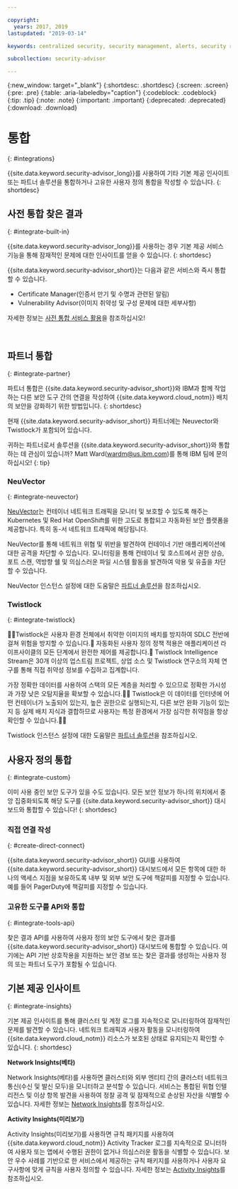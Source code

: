 ```yaml
---

copyright:
  years: 2017, 2019
lastupdated: "2019-03-14"

keywords: centralized security, security management, alerts, security risk, insights, threat detection

subcollection: security-advisor

---
```


{:new_window: target="_blank"}
{:shortdesc: .shortdesc}
{:screen: .screen}
{:pre: .pre}
{:table: .aria-labeledby="caption"}
{:codeblock: .codeblock}
{:tip: .tip}
{:note: .note}
{:important: .important}
{:deprecated: .deprecated}
{:download: .download}


# 통합
{: #integrations}

{{site.data.keyword.security-advisor_long}}를 사용하여 기타 기본 제공 인사이트 또는 파트너 솔루션을 통합하거나 고유한 사용자 정의 통합을 작성할 수 있습니다.
{: shortdesc}


## 사전 통합 찾은 결과
{: #integrate-built-in}

{{site.data.keyword.security-advisor_long}}를 사용하는 경우 기본 제공 서비스 기능을 통해 잠재적인 문제에 대한 인사이트를 얻을 수 있습니다.
{: shortdesc}


{{site.data.keyword.security-advisor_short}}는 다음과 같은 서비스와 즉시 통합할 수 있습니다.

* Certificate Manager(인증서 만기 및 수명과 관련된 알림)
* Vulnerability Advisor(이미지 취약성 및 구성 문제에 대한 세부사항)

자세한 정보는 [사전 통합 서비스 활용](/docs/services/security-advisor?topic=security-advisor-setup-services)을 참조하십시오!

</br>

## 파트너 통합
{: #integrate-partner}

파트너 통합은 {{site.data.keyword.security-advisor_short}}와 IBM과 함께 작업하는 다른 보안 도구 간의 연결을 작성하여 {{site.data.keyword.cloud_notm}} 배치의 보안을 강화하기 위한 방법입니다.
{: shortdesc}

현재 {{site.data.keyword.security-advisor_short}} 파트너에는 Neuvector와 Twistlock가 포함되어 있습니다.

귀하는 파트너로서 솔루션을 {{site.data.keyword.security-advisor_short}}와 통합하는 데 관심이 있습니까? Matt Ward(wardm@us.ibm.com)를 통해 IBM 팀에 문의하십시오!
{: tip}

### NeuVector
{: #integrate-neuvector}

[NeuVector](https://neuvector.com/)는 컨테이너 네트워크 트래픽을 모니터 및 보호할 수 있도록 해주는 Kubernetes 및 Red Hat OpenShift를 위한 고도로 통합되고 자동화된 보안 플랫폼을 제공합니다. 특히 동-서 네트워크 트래픽에 해당됩니다.

NeuVector를 통해 네트워크 위협 및 위반을 발견하여 컨테이너 기반 애플리케이션에 대한 공격을 차단할 수 있습니다. 모니터링을 통해 컨테이너 및 호스트에서 권한 상승, 포트 스캔, 역방향 쉘 및 의심스러운 파일 시스템 활동을 발견하여 악용 및 유출을 차단할 수 있습니다.

NeuVector 인스턴스 설정에 대한 도움말은 [파트너 솔루션](/docs/services/security-advisor?topic=security-advisor-setup-partner#setup-neuvector)을 참조하십시오.


### Twistlock
{: #integrate-twistlock}

Twistlock은 사용자 환경 전체에서 취약한 이미지의 배치를 방지하여 SDLC 전반에 걸쳐 위험을 방지할 수 있습니다. 자동화된 사용자 정의 정책 적용은 애플리케이션 라이프사이클의 모든 단계에서 완전한 제어를 제공합니다. Twistlock Intelligence Stream은 30개 이상의 업스트림 프로젝트, 상업 소스 및 Twistlock 연구소의 자체 연구를 통해 직접 취약성 정보를 수집하고 집계합니다.

가장 정확한 데이터를 사용하여 스택의 모든 계층을 처리할 수 있으므로 정확한 가시성과 가장 낮은 오탐지율을 확보할 수 있습니다. Twistlock은 이 데이터를 인터넷에 어떤 컨테이너가 노출되어 있는지, 높은 권한으로 실행되는지, 다른 보안 완화 기능이 있는지 등 실제 배치 지식과 결합하므로 사용자는 특정 환경에서 가장 심각한 취약점을 항상 확인할 수 있습니다.

Twistlock 인스턴스 설정에 대한 도움말은 [파트너 솔루션](/docs/services/security-advisor?topic=security-advisor-setup-partner#setup-twistlock)을 참조하십시오.
</br>


## 사용자 정의 통합
{: #integrate-custom}

이미 사용 중인 보안 도구가 있을 수도 있습니다. 모든 보안 정보가 하나의 위치에서 중앙 집중화되도록 해당 도구를 {{site.data.keyword.security-advisor_short}} 대시보드와 통합할 수 있습니다!
{: shortdesc}

### 직접 연결 작성
{: #create-direct-connect}

{{site.data.keyword.security-advisor_short}} GUI를 사용하여 {{site.data.keyword.security-advisor_short}} 대시보드에서 모든 항목에 대한 하나의 액세스 지점을 보유하도록 내부 및 외부 보안 도구에 책갈피를 지정할 수 있습니다. 예를 들어 PagerDuty에 책갈피를 지정할 수 있습니다.

### 고유한 도구를 API와 통합
{: #integrate-tools-api}

찾은 결과 API를 사용하여 사용자 정의 보안 도구에서 찾은 결과를 {{site.data.keyword.security-advisor_short}} 대시보드에 통합할 수 있습니다. 여기에는 API 기반 상호작용을 지원하는 보안 경보 또는 찾은 결과를 생성하는 사용자 정의 또는 파트너 도구가 포함될 수 있습니다.

## 기본 제공 인사이트
{: #integrate-insights}

기본 제공 인사이트를 통해 클러스터 및 계정 로그를 지속적으로 모니터링하여 잠재적인 문제를 발견할 수 있습니다. 네트워크 트래픽과 사용자 활동을 모니터링하여 {{site.data.keyword.cloud_notm}} 리소스가 보호된 상태로 유지되는지 확인할 수 있습니다.
{: shortdesc}

**Network Insights(베타)**

Network Insights(베타)를 사용하면 클러스터와 외부 엔티티 간의 클러스터 네트워크 통신(수신 및 발신 모두)을 모니터하고 분석할 수 있습니다. 서비스는 통합된 위협 인텔리전스 및 이상 항목 발견을 사용하여 정찰 공격 및 잠재적으로 손상된 자산을 식별할 수 있습니다. 자세한 정보는 [Network Insights](/docs/services/security-advisor?topic=security-advisor-network)를 참조하십시오. 

**Activity Insights(미리보기)**

Activity Insights(미리보기)를 사용하면 규칙 패키지를 사용하여 {{site.data.keyword.cloud_notm}} Activity Tracker 로그를 지속적으로 모니터하여 사용자 또는 앱에서 수행된 권한이 없거나 의심스러운 활동을 식별할 수 있습니다. 보안 우수 사례를 기반으로 한 서비스에서 제공하는 규칙 패키지를 사용하거나 사용자 요구사항에 맞게 규칙을 사용자 정의할 수 있습니다. 자세한 정보는 [Activity Insights](/docs/services/security-advisor?topic=security-advisor-activity)를 참조하십시오.
